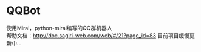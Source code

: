 # QQBot
使用Mirai，python-mirai编写的QQ群机器人  
帮助文档：http://doc.sagiri-web.com/web/#/21?page_id=83
目前项目缓慢更新中...
